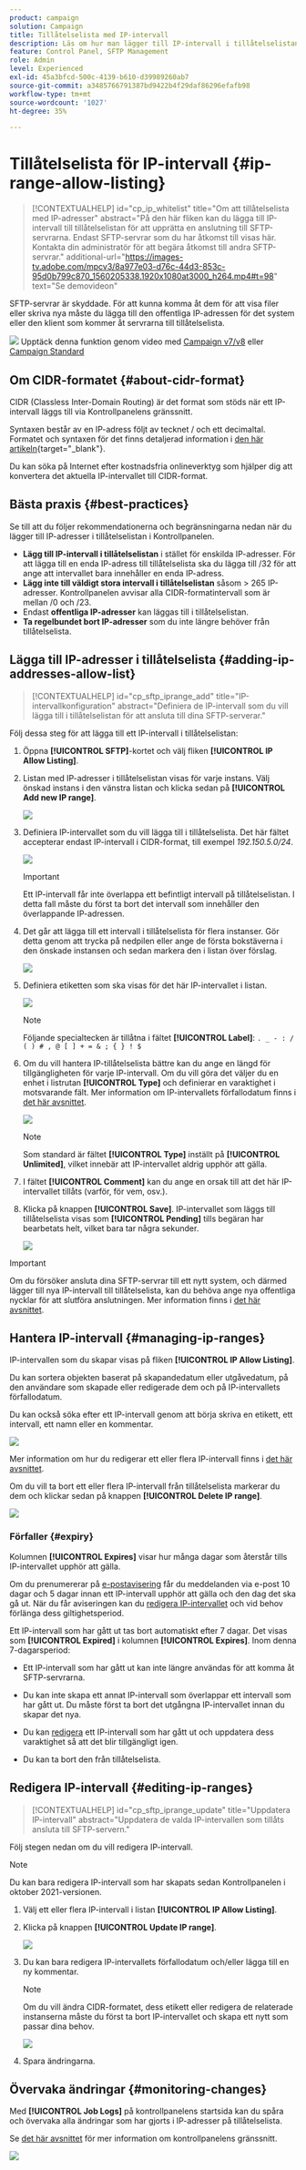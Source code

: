 ```yaml
---
product: campaign
solution: Campaign
title: Tillåtelselista med IP-intervall
description: Läs om hur man lägger till IP-intervall i tillåtelselistan för SFTP-serveråtkomst
feature: Control Panel, SFTP Management
role: Admin
level: Experienced
exl-id: 45a3bfcd-500c-4139-b610-d39989260ab7
source-git-commit: a3485766791387bd9422b4f29daf86296efafb98
workflow-type: tm+mt
source-wordcount: '1027'
ht-degree: 35%

---
```


# Tillåtelselista för IP-intervall {#ip-range-allow-listing}

>[!CONTEXTUALHELP]
>id="cp_ip_whitelist"
>title="Om att tillåtelselista med IP-adresser"
>abstract="På den här fliken kan du lägga till IP-intervall till tillåtelselistan för att upprätta en anslutning till SFTP-servrarna. Endast SFTP-servrar som du har åtkomst till visas här. Kontakta din administratör för att begära åtkomst till andra SFTP-servrar."
>additional-url="https://images-tv.adobe.com/mpcv3/8a977e03-d76c-44d3-853c-95d0b799c870_1560205338.1920x1080at3000_h264.mp4#t=98" text="Se demovideon"

SFTP-servrar är skyddade. För att kunna komma åt dem för att visa filer eller skriva nya måste du lägga till den offentliga IP-adressen för det system eller den klient som kommer åt servrarna till tillåtelselista.

![](assets/do-not-localize/how-to-video.png) Upptäck denna funktion genom video med [Campaign v7/v8](https://experienceleague.adobe.com/docs/campaign-classic-learn/control-panel/sftp-management/adding-ip-range-to-allow-list.html?lang=sv-SE#sftp-management) eller [Campaign Standard](https://experienceleague.adobe.com/docs/campaign-standard-learn/control-panel/sftp-management/adding-ip-range-to-allow-list.html?lang=sv-SE#sftp-management)

## Om CIDR-formatet {#about-cidr-format}

CIDR (Classless Inter-Domain Routing) är det format som stöds när ett IP-intervall läggs till via Kontrollpanelens gränssnitt.

Syntaxen består av en IP-adress följt av tecknet / och ett decimaltal. Formatet och syntaxen för det finns detaljerad information i [den här artikeln](https://whatismyipaddress.com/cidr){target="_blank"}.

Du kan söka på Internet efter kostnadsfria onlineverktyg som hjälper dig att konvertera det aktuella IP-intervallet till CIDR-format.

## Bästa praxis {#best-practices}

Se till att du följer rekommendationerna och begränsningarna nedan när du lägger till IP-adresser i tillåtelselistan i Kontrollpanelen.

* **Lägg till IP-intervall i tillåtelselistan** i stället för enskilda IP-adresser. För att lägga till en enda IP-adress till tillåtelselista ska du lägga till /32 för att ange att intervallet bara innehåller en enda IP-adress.
* **Lägg inte till väldigt stora intervall i tillåtelselistan** såsom > 265 IP-adresser. Kontrollpanelen avvisar alla CIDR-formatintervall som är mellan /0 och /23.
* Endast **offentliga IP-adresser** kan läggas till i tillåtelselistan.
* **Ta regelbundet bort IP-adresser** som du inte längre behöver från tillåtelselista.

## Lägga till IP-adresser i tillåtelselista {#adding-ip-addresses-allow-list}

>[!CONTEXTUALHELP]
>id="cp_sftp_iprange_add"
>title="IP-intervallkonfiguration"
>abstract="Definiera de IP-intervall som du vill lägga till i tillåtelselistan för att ansluta till dina SFTP-serverar."

Följ dessa steg för att lägga till ett IP-intervall i tillåtelselistan:

1. Öppna **[!UICONTROL SFTP]**-kortet och välj fliken **[!UICONTROL IP Allow Listing]**.
1. Listan med IP-adresser i tillåtelselistan visas för varje instans. Välj önskad instans i den vänstra listan och klicka sedan på **[!UICONTROL Add new IP range]**.

   ![](assets/control_panel_add_range.png)

1. Definiera IP-intervallet som du vill lägga till i tillåtelselista. Det här fältet accepterar endast IP-intervall i CIDR-format, till exempel *192.150.5.0/24*.

   ![](assets/control_panel_add_range4.png)

   >[!IMPORTANT]
   >
   >Ett IP-intervall får inte överlappa ett befintligt intervall på tillåtelselistan. I detta fall måste du först ta bort det intervall som innehåller den överlappande IP-adressen.

1. Det går att lägga till ett intervall i tillåtelselista för flera instanser. Gör detta genom att trycka på nedpilen eller ange de första bokstäverna i den önskade instansen och sedan markera den i listan över förslag.

   ![](assets/control_panel_add_range3.png)

1. Definiera etiketten som ska visas för det här IP-intervallet i listan.

   ![](assets/control_panel_add_range2.png)

   >[!NOTE]
   >
   >Följande specialtecken är tillåtna i fältet **[!UICONTROL Label]**:
   > `. _ - : / ( ) # , @ [ ] + = & ; { } ! $`

1. Om du vill hantera IP-tillåtelselista bättre kan du ange en längd för tillgängligheten för varje IP-intervall. Om du vill göra det väljer du en enhet i listrutan **[!UICONTROL Type]** och definierar en varaktighet i motsvarande fält. Mer information om IP-intervallets förfallodatum finns i [det här avsnittet](#expiry).

   ![](assets/control_panel_add_range5.png)

   >[!NOTE]
   >
   >Som standard är fältet **[!UICONTROL Type]** inställt på **[!UICONTROL Unlimited]**, vilket innebär att IP-intervallet aldrig upphör att gälla.

1. I fältet **[!UICONTROL Comment]** kan du ange en orsak till att det här IP-intervallet tillåts (varför, för vem, osv.).

1. Klicka på knappen **[!UICONTROL Save]**. IP-intervallet som läggs till tillåtelselista visas som **[!UICONTROL Pending]** tills begäran har bearbetats helt, vilket bara tar några sekunder.

   ![](assets/control_panel_add_range6.png)

>[!IMPORTANT]
>
>Om du försöker ansluta dina SFTP-servrar till ett nytt system, och därmed lägger till nya IP-intervall till tillåtelselista, kan du behöva ange nya offentliga nycklar för att slutföra anslutningen. Mer information finns i [det här avsnittet](key-management.md).

## Hantera IP-intervall {#managing-ip-ranges}

IP-intervallen som du skapar visas på fliken **[!UICONTROL IP Allow Listing]**.

Du kan sortera objekten baserat på skapandedatum eller utgåvedatum, på den användare som skapade eller redigerade dem och på IP-intervallets förfallodatum.

Du kan också söka efter ett IP-intervall genom att börja skriva en etikett, ett intervall, ett namn eller en kommentar.

![](assets/control_panel_allow_list_sort.png)

Mer information om hur du redigerar ett eller flera IP-intervall finns i [det här avsnittet](#editing-ip-ranges).

Om du vill ta bort ett eller flera IP-intervall från tillåtelselista markerar du dem och klickar sedan på knappen **[!UICONTROL Delete IP range]**.

![](assets/control_panel_delete_range.png)

### Förfaller {#expiry}

Kolumnen **[!UICONTROL Expires]** visar hur många dagar som återstår tills IP-intervallet upphör att gälla.

Om du prenumererar på [e-postavisering](../../performance-monitoring/using/email-alerting.md) får du meddelanden via e-post 10 dagar och 5 dagar innan ett IP-intervall upphör att gälla och den dag det ska gå ut. När du får aviseringen kan du [redigera IP-intervallet](#editing-ip-ranges) och vid behov förlänga dess giltighetsperiod.

Ett IP-intervall som har gått ut tas bort automatiskt efter 7 dagar. Det visas som **[!UICONTROL Expired]** i kolumnen **[!UICONTROL Expires]**. Inom denna 7-dagarsperiod:

* Ett IP-intervall som har gått ut kan inte längre användas för att komma åt SFTP-servrarna.

* Du kan inte skapa ett annat IP-intervall som överlappar ett intervall som har gått ut. Du måste först ta bort det utgångna IP-intervallet innan du skapar det nya.

* Du kan [redigera](#editing-ip-ranges) ett IP-intervall som har gått ut och uppdatera dess varaktighet så att det blir tillgängligt igen.

* Du kan ta bort den från tillåtelselista.

## Redigera IP-intervall {#editing-ip-ranges}

>[!CONTEXTUALHELP]
>id="cp_sftp_iprange_update"
>title="Uppdatera IP-intervall"
>abstract="Uppdatera de valda IP-intervallen som tillåts ansluta till SFTP-servern."

Följ stegen nedan om du vill redigera IP-intervall.

>[!NOTE]
>
>Du kan bara redigera IP-intervall som har skapats sedan Kontrollpanelen i oktober 2021-versionen.

<!--Edition is not available for IP ranges that have been created before the Control Panel October 2021 release.-->

1. Välj ett eller flera IP-intervall i listan **[!UICONTROL IP Allow Listing]**.

1. Klicka på knappen **[!UICONTROL Update IP range]**.

   ![](assets/control_panel_edit_range.png)

1. Du kan bara redigera IP-intervallets förfallodatum och/eller lägga till en ny kommentar.

   >[!NOTE]
   >
   >Om du vill ändra CIDR-formatet, dess etikett eller redigera de relaterade instanserna måste du först ta bort IP-intervallet och skapa ett nytt som passar dina behov.

   ![](assets/control_panel_edit_range2.png)

1. Spara ändringarna.

## Övervaka ändringar {#monitoring-changes}

Med **[!UICONTROL Job Logs]** på kontrollpanelens startsida kan du spåra och övervaka alla ändringar som har gjorts i IP-adresser på tillåtelselista.

Se [det här avsnittet](../../discover/using/discovering-the-interface.md) för mer information om kontrollpanelens gränssnitt.

![](assets/control_panel_ip_log.png)
